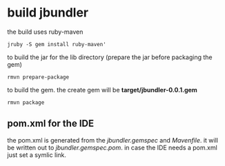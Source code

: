 # build jbundler #

the build uses ruby-maven

```jruby -S gem install ruby-maven'```

to build the jar for the lib directory (prepare the jar before packaging the gem)

```rmvn prepare-package```

to build the gem. the create gem will be **target/jbundler-0.0.1.gem**

```rmvn package```

## pom.xml for the IDE ##

the pom.xml is generated from the *jbundler.gemspec* and *Mavenfile*. it will be written out to *jbundler.gemspec.pom*. in case the IDE needs a pom.xml just set a symlic link.
